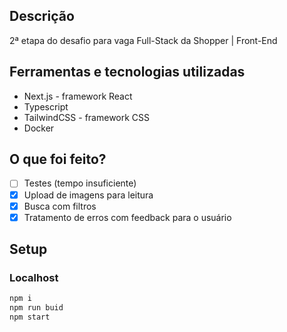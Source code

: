 ## Descrição

2ª etapa do desafio para vaga Full-Stack da Shopper | Front-End

## Ferramentas e tecnologias utilizadas

- Next.js - framework React
- Typescript
- TailwindCSS - framework CSS
- Docker

## O que foi feito?

- [ ] Testes (tempo insuficiente)
- [x] Upload de imagens para leitura
- [x] Busca com filtros
- [x] Tratamento de erros com feedback para o usuário

## Setup

### Localhost

```bash
npm i
npm run buid
npm start
```
